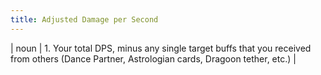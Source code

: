 ```yaml
---
title: Adjusted Damage per Second
---
```

| noun | 1.  	Your total DPS, minus any single target buffs that you received from others (Dance Partner, Astrologian cards, Dragoon tether, etc.)	|